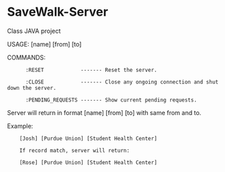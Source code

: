 # SaveWalk-Server
Class JAVA project

USAGE: [name] [from] [to]

COMMANDS: 

          :RESET            ------- Reset the server.
          
          :CLOSE            ------- Close any ongoing connection and shut down the server.
          
          :PENDING_REQUESTS ------- Show current pending requests.
          

Server will return in format [name] [from] [to] with same from and to.

Example: 

        [Josh] [Purdue Union] [Student Health Center]

        If record match, server will return:
          
        [Rose] [Purdue Union] [Student Health Center]
        
